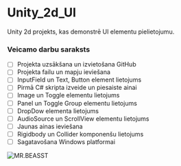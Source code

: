 # Unity_2d_UI
Unity 2d projekts, kas demonstrē UI elementu pielietojumu.
### Veicamo darbu saraksts
- [ ] Projekta uzsākšana un izvietošana GitHub
- [ ] Projekta failu un mapju ieviešana
- [ ] InputField un Text, Button element lietojums
- [ ] Pirmā C# skripta izveide un piesaiste ainai
- [ ] Image un Toggle elementu lietojums
- [ ] Panel un Toggle Group elementu lietojums
- [ ] DropDow elementa lietojums
- [ ] AudioSource un ScrollView elementu lietojums
- [ ] Jaunas ainas ieviešana
- [ ] Rigidbody un Collider komponenšu lietojums
- [ ] Sagatavošana Windows platformai

![MR.BEASST](https://static.wikia.nocookie.net/mrbean/images/c/c1/Teddy_and_Mr_Bean.png/revision/latest/scale-to-width-down/250?cb=20231102031035)
